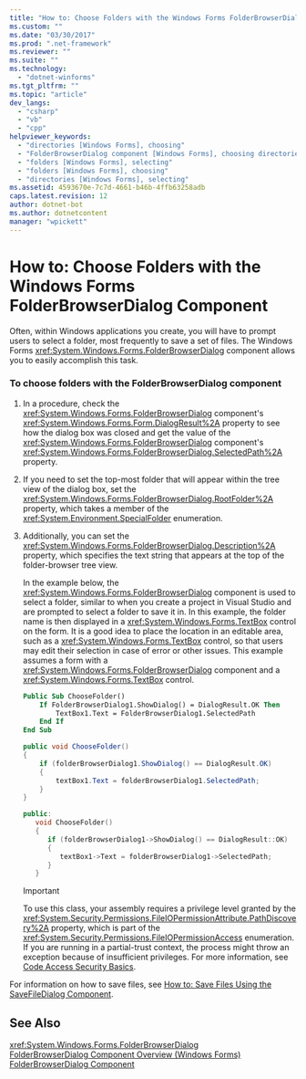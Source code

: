 ```yaml
---
title: "How to: Choose Folders with the Windows Forms FolderBrowserDialog Component"
ms.custom: ""
ms.date: "03/30/2017"
ms.prod: ".net-framework"
ms.reviewer: ""
ms.suite: ""
ms.technology: 
  - "dotnet-winforms"
ms.tgt_pltfrm: ""
ms.topic: "article"
dev_langs: 
  - "csharp"
  - "vb"
  - "cpp"
helpviewer_keywords: 
  - "directories [Windows Forms], choosing"
  - "FolderBrowserDialog component [Windows Forms], choosing directories"
  - "folders [Windows Forms], selecting"
  - "folders [Windows Forms], choosing"
  - "directories [Windows Forms], selecting"
ms.assetid: 4593670e-7c7d-4661-b46b-4ffb63258adb
caps.latest.revision: 12
author: dotnet-bot
ms.author: dotnetcontent
manager: "wpickett"
---
```

# How to: Choose Folders with the Windows Forms FolderBrowserDialog Component
Often, within Windows applications you create, you will have to prompt users to select a folder, most frequently to save a set of files. The Windows Forms <xref:System.Windows.Forms.FolderBrowserDialog> component allows you to easily accomplish this task.  
  
### To choose folders with the FolderBrowserDialog component  
  
1.  In a procedure, check the <xref:System.Windows.Forms.FolderBrowserDialog> component's <xref:System.Windows.Forms.Form.DialogResult%2A> property to see how the dialog box was closed and get the value of the <xref:System.Windows.Forms.FolderBrowserDialog> component's <xref:System.Windows.Forms.FolderBrowserDialog.SelectedPath%2A> property.  
  
2.  If you need to set the top-most folder that will appear within the tree view of the dialog box, set the <xref:System.Windows.Forms.FolderBrowserDialog.RootFolder%2A> property, which takes a member of the <xref:System.Environment.SpecialFolder> enumeration.  
  
3.  Additionally, you can set the <xref:System.Windows.Forms.FolderBrowserDialog.Description%2A> property, which specifies the text string that appears at the top of the folder-browser tree view.  
  
     In the example below, the <xref:System.Windows.Forms.FolderBrowserDialog> component is used to select a folder, similar to when you create a project in Visual Studio and are prompted to select a folder to save it in. In this example, the folder name is then displayed in a <xref:System.Windows.Forms.TextBox> control on the form. It is a good idea to place the location in an editable area, such as a <xref:System.Windows.Forms.TextBox> control, so that users may edit their selection in case of error or other issues. This example assumes a form with a <xref:System.Windows.Forms.FolderBrowserDialog> component and a <xref:System.Windows.Forms.TextBox> control.  
  
    ```vb  
    Public Sub ChooseFolder()  
        If FolderBrowserDialog1.ShowDialog() = DialogResult.OK Then  
            TextBox1.Text = FolderBrowserDialog1.SelectedPath  
        End If  
    End Sub  
    ```  
  
    ```csharp  
    public void ChooseFolder()  
    {  
        if (folderBrowserDialog1.ShowDialog() == DialogResult.OK)   
        {  
            textBox1.Text = folderBrowserDialog1.SelectedPath;  
        }  
    }  
    ```  
  
    ```cpp  
    public:  
       void ChooseFolder()  
       {  
          if (folderBrowserDialog1->ShowDialog() == DialogResult::OK)  
          {  
             textBox1->Text = folderBrowserDialog1->SelectedPath;  
          }  
       }  
    ```  
  
    > [!IMPORTANT]
    >  To use this class, your assembly requires a privilege level granted by the <xref:System.Security.Permissions.FileIOPermissionAttribute.PathDiscovery%2A> property, which is part of the <xref:System.Security.Permissions.FileIOPermissionAccess> enumeration. If you are running in a partial-trust context, the process might throw an exception because of insufficient privileges. For more information, see [Code Access Security Basics](../../../../docs/framework/misc/code-access-security-basics.md).  
  
 For information on how to save files, see [How to: Save Files Using the SaveFileDialog Component](../../../../docs/framework/winforms/controls/how-to-save-files-using-the-savefiledialog-component.md).  
  
## See Also  
 <xref:System.Windows.Forms.FolderBrowserDialog>   
 [FolderBrowserDialog Component Overview (Windows Forms)](../../../../docs/framework/winforms/controls/folderbrowserdialog-component-overview-windows-forms.md)   
 [FolderBrowserDialog Component](../../../../docs/framework/winforms/controls/folderbrowserdialog-component-windows-forms.md)
